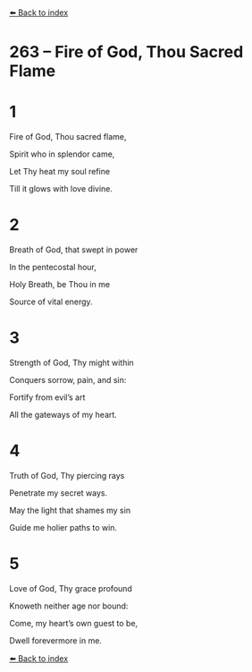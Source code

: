 [⬅️ Back to index](../README.md)

# 263 – Fire of God, Thou Sacred Flame





# 1

Fire of God, Thou sacred flame,

Spirit who in splendor came,

Let Thy heat my soul refine

Till it glows with love divine.



# 2

Breath of God, that swept in power

In the pentecostal hour,

Holy Breath, be Thou in me

Source of vital energy.



# 3

Strength of God, Thy might within

Conquers sorrow, pain, and sin:

Fortify from evil’s art

All the gateways of my heart.



# 4

Truth of God, Thy piercing rays

Penetrate my secret ways.

May the light that shames my sin

Guide me holier paths to win.



# 5

Love of God, Thy grace profound

Knoweth neither age nor bound:

Come, my heart’s own guest to be,

Dwell forevermore in me.

[⬅️ Back to index](../README.md)
